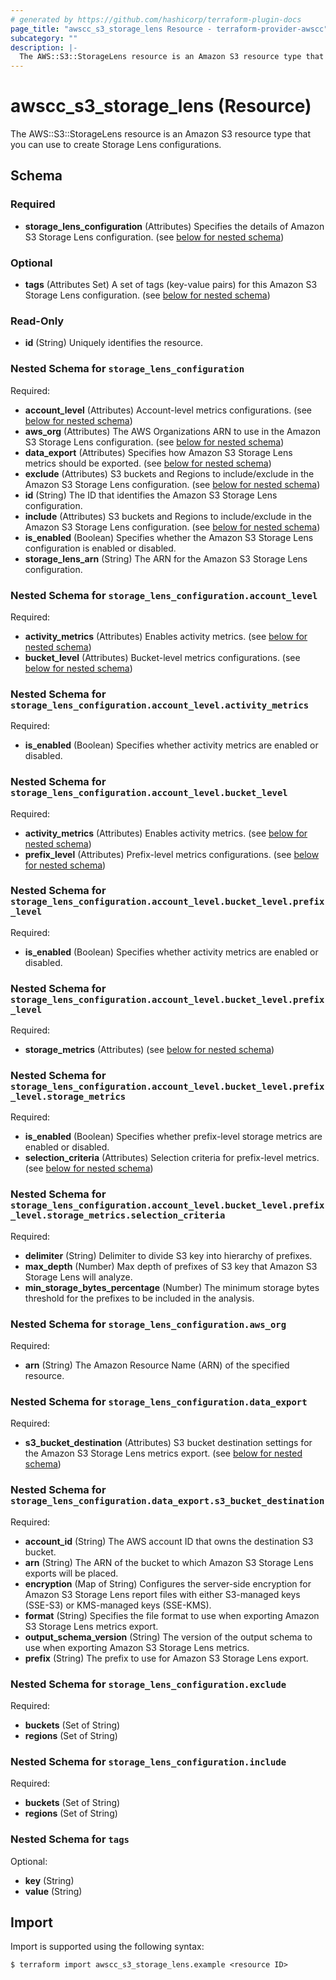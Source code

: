 ```yaml
---
# generated by https://github.com/hashicorp/terraform-plugin-docs
page_title: "awscc_s3_storage_lens Resource - terraform-provider-awscc"
subcategory: ""
description: |-
  The AWS::S3::StorageLens resource is an Amazon S3 resource type that you can use to create Storage Lens configurations.
---
```


# awscc_s3_storage_lens (Resource)

The AWS::S3::StorageLens resource is an Amazon S3 resource type that you can use to create Storage Lens configurations.



<!-- schema generated by tfplugindocs -->
## Schema

### Required

- **storage_lens_configuration** (Attributes) Specifies the details of Amazon S3 Storage Lens configuration. (see [below for nested schema](#nestedatt--storage_lens_configuration))

### Optional

- **tags** (Attributes Set) A set of tags (key-value pairs) for this Amazon S3 Storage Lens configuration. (see [below for nested schema](#nestedatt--tags))

### Read-Only

- **id** (String) Uniquely identifies the resource.

<a id="nestedatt--storage_lens_configuration"></a>
### Nested Schema for `storage_lens_configuration`

Required:

- **account_level** (Attributes) Account-level metrics configurations. (see [below for nested schema](#nestedatt--storage_lens_configuration--account_level))
- **aws_org** (Attributes) The AWS Organizations ARN to use in the Amazon S3 Storage Lens configuration. (see [below for nested schema](#nestedatt--storage_lens_configuration--aws_org))
- **data_export** (Attributes) Specifies how Amazon S3 Storage Lens metrics should be exported. (see [below for nested schema](#nestedatt--storage_lens_configuration--data_export))
- **exclude** (Attributes) S3 buckets and Regions to include/exclude in the Amazon S3 Storage Lens configuration. (see [below for nested schema](#nestedatt--storage_lens_configuration--exclude))
- **id** (String) The ID that identifies the Amazon S3 Storage Lens configuration.
- **include** (Attributes) S3 buckets and Regions to include/exclude in the Amazon S3 Storage Lens configuration. (see [below for nested schema](#nestedatt--storage_lens_configuration--include))
- **is_enabled** (Boolean) Specifies whether the Amazon S3 Storage Lens configuration is enabled or disabled.
- **storage_lens_arn** (String) The ARN for the Amazon S3 Storage Lens configuration.

<a id="nestedatt--storage_lens_configuration--account_level"></a>
### Nested Schema for `storage_lens_configuration.account_level`

Required:

- **activity_metrics** (Attributes) Enables activity metrics. (see [below for nested schema](#nestedatt--storage_lens_configuration--account_level--activity_metrics))
- **bucket_level** (Attributes) Bucket-level metrics configurations. (see [below for nested schema](#nestedatt--storage_lens_configuration--account_level--bucket_level))

<a id="nestedatt--storage_lens_configuration--account_level--activity_metrics"></a>
### Nested Schema for `storage_lens_configuration.account_level.activity_metrics`

Required:

- **is_enabled** (Boolean) Specifies whether activity metrics are enabled or disabled.


<a id="nestedatt--storage_lens_configuration--account_level--bucket_level"></a>
### Nested Schema for `storage_lens_configuration.account_level.bucket_level`

Required:

- **activity_metrics** (Attributes) Enables activity metrics. (see [below for nested schema](#nestedatt--storage_lens_configuration--account_level--bucket_level--activity_metrics))
- **prefix_level** (Attributes) Prefix-level metrics configurations. (see [below for nested schema](#nestedatt--storage_lens_configuration--account_level--bucket_level--prefix_level))

<a id="nestedatt--storage_lens_configuration--account_level--bucket_level--activity_metrics"></a>
### Nested Schema for `storage_lens_configuration.account_level.bucket_level.prefix_level`

Required:

- **is_enabled** (Boolean) Specifies whether activity metrics are enabled or disabled.


<a id="nestedatt--storage_lens_configuration--account_level--bucket_level--prefix_level"></a>
### Nested Schema for `storage_lens_configuration.account_level.bucket_level.prefix_level`

Required:

- **storage_metrics** (Attributes) (see [below for nested schema](#nestedatt--storage_lens_configuration--account_level--bucket_level--prefix_level--storage_metrics))

<a id="nestedatt--storage_lens_configuration--account_level--bucket_level--prefix_level--storage_metrics"></a>
### Nested Schema for `storage_lens_configuration.account_level.bucket_level.prefix_level.storage_metrics`

Required:

- **is_enabled** (Boolean) Specifies whether prefix-level storage metrics are enabled or disabled.
- **selection_criteria** (Attributes) Selection criteria for prefix-level metrics. (see [below for nested schema](#nestedatt--storage_lens_configuration--account_level--bucket_level--prefix_level--storage_metrics--selection_criteria))

<a id="nestedatt--storage_lens_configuration--account_level--bucket_level--prefix_level--storage_metrics--selection_criteria"></a>
### Nested Schema for `storage_lens_configuration.account_level.bucket_level.prefix_level.storage_metrics.selection_criteria`

Required:

- **delimiter** (String) Delimiter to divide S3 key into hierarchy of prefixes.
- **max_depth** (Number) Max depth of prefixes of S3 key that Amazon S3 Storage Lens will analyze.
- **min_storage_bytes_percentage** (Number) The minimum storage bytes threshold for the prefixes to be included in the analysis.






<a id="nestedatt--storage_lens_configuration--aws_org"></a>
### Nested Schema for `storage_lens_configuration.aws_org`

Required:

- **arn** (String) The Amazon Resource Name (ARN) of the specified resource.


<a id="nestedatt--storage_lens_configuration--data_export"></a>
### Nested Schema for `storage_lens_configuration.data_export`

Required:

- **s3_bucket_destination** (Attributes) S3 bucket destination settings for the Amazon S3 Storage Lens metrics export. (see [below for nested schema](#nestedatt--storage_lens_configuration--data_export--s3_bucket_destination))

<a id="nestedatt--storage_lens_configuration--data_export--s3_bucket_destination"></a>
### Nested Schema for `storage_lens_configuration.data_export.s3_bucket_destination`

Required:

- **account_id** (String) The AWS account ID that owns the destination S3 bucket.
- **arn** (String) The ARN of the bucket to which Amazon S3 Storage Lens exports will be placed.
- **encryption** (Map of String) Configures the server-side encryption for Amazon S3 Storage Lens report files with either S3-managed keys (SSE-S3) or KMS-managed keys (SSE-KMS).
- **format** (String) Specifies the file format to use when exporting Amazon S3 Storage Lens metrics export.
- **output_schema_version** (String) The version of the output schema to use when exporting Amazon S3 Storage Lens metrics.
- **prefix** (String) The prefix to use for Amazon S3 Storage Lens export.



<a id="nestedatt--storage_lens_configuration--exclude"></a>
### Nested Schema for `storage_lens_configuration.exclude`

Required:

- **buckets** (Set of String)
- **regions** (Set of String)


<a id="nestedatt--storage_lens_configuration--include"></a>
### Nested Schema for `storage_lens_configuration.include`

Required:

- **buckets** (Set of String)
- **regions** (Set of String)



<a id="nestedatt--tags"></a>
### Nested Schema for `tags`

Optional:

- **key** (String)
- **value** (String)

## Import

Import is supported using the following syntax:

```shell
$ terraform import awscc_s3_storage_lens.example <resource ID>
```
